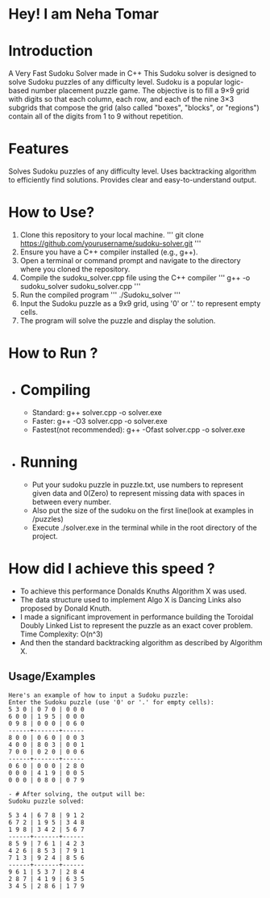 # Hey! I am Neha Tomar

# Introduction 
A Very Fast Sudoku Solver made in C++
This Sudoku solver is designed to solve Sudoku puzzles of any difficulty level. Sudoku is a popular logic-based number placement puzzle game. The objective is to fill a 9×9 grid with digits so that each column, each row, and each of the nine 3×3 subgrids that compose the grid (also called "boxes", "blocks", or "regions") contain all of the digits from 1 to 9 without repetition.

# Features
Solves Sudoku puzzles of any difficulty level.
Uses backtracking algorithm to efficiently find solutions.
Provides clear and easy-to-understand output.

# How to Use?
1. Clone this repository to your local machine.
   ''' git clone https://github.com/yourusername/sudoku-solver.git '''
2. Ensure you have a C++ compiler installed (e.g., g++).
3. Open a terminal or command prompt and navigate to the directory where you cloned the repository.
4. Compile the sudoku_solver.cpp file using the C++ compiler
   ''' g++ -o sudoku_solver sudoku_solver.cpp '''
5. Run the compiled program
   ''' ./Sudoku_solver '''
6. Input the Sudoku puzzle as a 9x9 grid, using '0' or '.' to represent empty cells.
7. The program will solve the puzzle and display the solution.

# How to Run ?
- # Compiling
    - Standard: g++ solver.cpp -o solver.exe
    - Faster: g++ -O3 solver.cpp -o solver.exe
    - Fastest(not recommended): g++ -Ofast solver.cpp -o solver.exe
  
- # Running
  - Put your sudoku puzzle in puzzle.txt, use numbers to represent given data and 0(Zero) to represent missing data with spaces in between every number.
  - Also put the size of the sudoku on the first line(look at examples in /puzzles)
  - Execute ./solver.exe in the terminal while in the root directory of the project.


# How did I achieve this speed ?
- To achieve this performance Donalds Knuths Algorithm X was used.
- The data structure used to implement Algo X is Dancing Links also proposed by Donald Knuth.
- I made a significant improvement in performance building the Toroidal Doubly Linked List to represent the puzzle as an exact cover problem. Time Complexity: O(n^3)
- And then the standard backtracking algorithm as described by Algorithm X.

## Usage/Examples

```
Here's an example of how to input a Sudoku puzzle:
Enter the Sudoku puzzle (use '0' or '.' for empty cells):
5 3 0 | 0 7 0 | 0 0 0
6 0 0 | 1 9 5 | 0 0 0
0 9 8 | 0 0 0 | 0 6 0
------+-------+------
8 0 0 | 0 6 0 | 0 0 3
4 0 0 | 8 0 3 | 0 0 1
7 0 0 | 0 2 0 | 0 0 6
------+-------+------
0 6 0 | 0 0 0 | 2 8 0
0 0 0 | 4 1 9 | 0 0 5
0 0 0 | 0 8 0 | 0 7 9

- # After solving, the output will be:
Sudoku puzzle solved:

5 3 4 | 6 7 8 | 9 1 2
6 7 2 | 1 9 5 | 3 4 8
1 9 8 | 3 4 2 | 5 6 7
------+-------+------
8 5 9 | 7 6 1 | 4 2 3
4 2 6 | 8 5 3 | 7 9 1
7 1 3 | 9 2 4 | 8 5 6
------+-------+------
9 6 1 | 5 3 7 | 2 8 4
2 8 7 | 4 1 9 | 6 3 5
3 4 5 | 2 8 6 | 1 7 9


```



